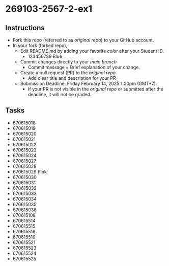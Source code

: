# 269103-2567-2-ex1

## Instructions

* Fork this repo (referred to as *original repo*) to your GitHub account.
* In your fork (forked repo),
  * Edit README.md by adding your favorite *color* after your Student ID.
    * 123456789 Blue
  * Commit changes directly to your *main branch*
    * Commit message = Brief explanation of your change.
  * Create a pull request (PR) to the *original repo*
    * Add clear title and description for your PR
  * Submission Deadline: Friday February 14, 2025 1:00pm (GMT+7).
    * If your PR is not visible in the *original repo* or submitted after the deadline, it will not be graded.

## Tasks

* 670615018
* 670615019
* 670615020
* 670615021
* 670615022
* 670615023
* 670615024
* 670615027
* 670615028
* 670615029 Pink
* 670615030
* 670615031
* 670615032
* 670615033
* 670615034
* 670615035
* 670615036
* 670615108
* 670615514
* 670615515
* 670615518
* 670615519
* 670615521
* 670615523
* 670615524
* 670615525
